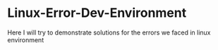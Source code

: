 # Linux-Error-Dev-Environment
Here I will try to demonstrate solutions for the  errors we faced in linux environment 
